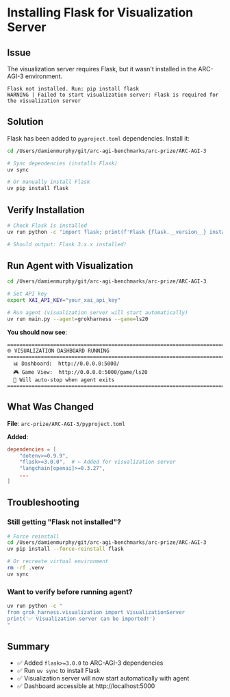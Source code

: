 # Installing Flask for Visualization Server

## Issue

The visualization server requires Flask, but it wasn't installed in the ARC-AGI-3 environment.

```
Flask not installed. Run: pip install flask
WARNING | Failed to start visualization server: Flask is required for the visualization server
```

## Solution

Flask has been added to `pyproject.toml` dependencies. Install it:

```bash
cd /Users/damienmurphy/git/arc-agi-benchmarks/arc-prize/ARC-AGI-3

# Sync dependencies (installs Flask)
uv sync

# Or manually install Flask
uv pip install flask
```

## Verify Installation

```bash
# Check Flask is installed
uv run python -c "import flask; print(f'Flask {flask.__version__} installed!')"

# Should output: Flask 3.x.x installed!
```

## Run Agent with Visualization

```bash
cd /Users/damienmurphy/git/arc-agi-benchmarks/arc-prize/ARC-AGI-3

# Set API key
export XAI_API_KEY="your_xai_api_key"

# Run agent (visualization server will start automatically)
uv run main.py --agent=grokharness --game=ls20
```

**You should now see**:
```
================================================================================
🌐 VISUALIZATION DASHBOARD RUNNING
================================================================================
  📊 Dashboard:  http://0.0.0.0:5000/
  🎮 Game View:  http://0.0.0.0:5000/game/ls20
  🛑 Will auto-stop when agent exits
================================================================================
```

## What Was Changed

**File**: `arc-prize/ARC-AGI-3/pyproject.toml`

**Added**:
```toml
dependencies = [
    "dotenv>=0.9.9",
    "flask>=3.0.0",  # ← Added for visualization server
    "langchain[openai]>=0.3.27",
    ...
]
```

## Troubleshooting

### Still getting "Flask not installed"?

```bash
# Force reinstall
cd /Users/damienmurphy/git/arc-agi-benchmarks/arc-prize/ARC-AGI-3
uv pip install --force-reinstall flask

# Or recreate virtual environment
rm -rf .venv
uv sync
```

### Want to verify before running agent?

```bash
uv run python -c "
from grok_harness.visualization import VisualizationServer
print('✅ Visualization server can be imported!')
"
```

## Summary

- ✅ Added `flask>=3.0.0` to ARC-AGI-3 dependencies
- ✅ Run `uv sync` to install Flask
- ✅ Visualization server will now start automatically with agent
- ✅ Dashboard accessible at http://localhost:5000

